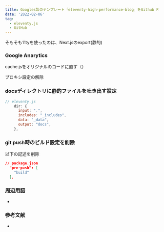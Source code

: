 ```yaml
---
title: Googles製のテンプレート「eleventy-high-performance-blog」をGithub Pagesで使う
date: '2022-02-06'
tag:
  - eleventy.js
  - GitHub
---
```


そもそも11tyを使ったのは、Next.jsのexport(静的)

### Google Anarytics
cache.jsをオリジナルのコードに直す（）

プロキシ設定の解除


### docsディレクトリに静的ファイルを吐き出す設定
```javascript
// eleventy.js
    dir: {
      input: ".",
      includes: "_includes",
      data: "_data",
      output: "docs",
    },
```

### git push時のビルド設定を削除
以下の記述を削除
```json
// package.json
  "pre-push": [
    "build"
  ],
```

### 周辺用語
- 


### 参考文献
- []()
